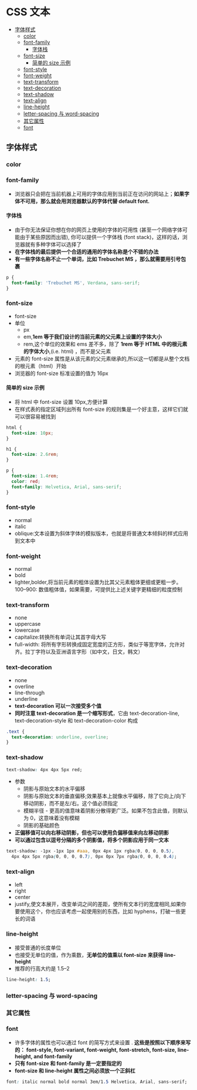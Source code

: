 # CSS 文本

- [字体样式](#字体样式)
  - [color](#color)
  - [font-family](#font-family)
    - [字体栈](#字体栈)
  - [font-size](#font-size)
    - [简单的 size 示例](#简单的-size-示例)
  - [font-style](#font-style)
  - [font-weight](#font-weight)
  - [text-transform](#text-transform)
  - [text-decoration](#text-decoration)
  - [text-shadow](#text-shadow)
  - [text-align](#text-align)
  - [line-height](#line-height)
  - [letter-spacing 与 word-spacing](#letter-spacing-与-word-spacing)
  - [其它属性](#其它属性)
  - [font](#font)

## 字体样式

### color

### font-family

- 浏览器只会把在当前机器上可用的字体应用到当前正在访问的网站上；**如果字体不可用，那么就会用浏览器默认的字体代替 default font.**

#### 字体栈

- 由于你无法保证你想在你的网页上使用的字体的可用性 (甚至一个网络字体可能由于某些原因而出错), 你可以提供一个字体栈 (font stack)，这样的话，浏览器就有多种字体可以选择了
- **在字体栈的最后提供一个合适的通用的字体名称是个不错的办法**
- **有一些字体名称不止一个单词，比如 Trebuchet MS ，那么就需要用引号包裹**

```css
p {
  font-family: 'Trebuchet MS', Verdana, sans-serif;
}
```

### font-size

- font-size
- 单位
  - px
  - em,**1em 等于我们设计的当前元素的父元素上设置的字体大小**
  - rem,这个单位的效果和 ems 差不多，除了 **1rem 等于 HTML 中的根元素的字体大小**,(i.e. html) ，而不是父元素
- 元素的 font-size 属性是从该元素的父元素继承的,所以这一切都是从整个文档的根元素（html）开始
- 浏览器的 font-size 标准设置的值为 16px

#### 简单的 size 示例

- 将 html 中 font-size 设置 10px,方便计算
- 在样式表的指定区域列出所有 font-size 的规则集是一个好主意，这样它们就可以很容易被找到

```css
html {
  font-size: 10px;
}

h1 {
  font-size: 2.6rem;
}

p {
  font-size: 1.4rem;
  color: red;
  font-family: Helvetica, Arial, sans-serif;
}
```

### font-style

- normal
- italic
- oblique:文本设置为斜体字体的模拟版本，也就是将普通文本倾斜的样式应用到文本中

### font-weight

- normal
- bold
- lighter,bolder,将当前元素的粗体设置为比其父元素粗体更细或更粗一步。100–900: 数值粗体值，如果需要，可提供比上述关键字更精细的粒度控制

### text-transform

- none
- uppercase
- lowercase
- capitalize:转换所有单词让其首字母大写
- full-width: 将所有字形转换成固定宽度的正方形，类似于等宽字体，允许对齐。拉丁字符以及亚洲语言字形（如中文，日文，韩文）

### text-decoration

- none
- overline
- line-through
- underline
- **text-decoration 可以一次接受多个值**
- **同时注意 text-decoration 是一个缩写形式**，它由 text-decoration-line, text-decoration-style 和 text-decoration-color 构成

```css
.text {
  text-decoration: underline, overline;
}
```

### text-shadow

```css
text-shadow: 4px 4px 5px red;
```

- 参数
  - 阴影与原始文本的水平偏移
  - 阴影与原始文本的垂直偏移;效果基本上就像水平偏移，除了它向上/向下移动阴影，而不是左/右。这个值必须指定
  - 模糊半径 - 更高的值意味着阴影分散得更广泛。如果不包含此值，则默认为 0，这意味着没有模糊
  - 阴影的基础颜色
- **正偏移值可以向右移动阴影，但也可以使用负偏移值来向左移动阴影**
- **可以通过包含以逗号分隔的多个阴影值，将多个阴影应用于同一文本**

```css
text-shadow: -1px -1px 1px #aaa, 0px 4px 1px rgba(0, 0, 0, 0.5),
  4px 4px 5px rgba(0, 0, 0, 0.7), 0px 0px 7px rgba(0, 0, 0, 0.4);
```

### text-align

- left
- right
- center
- justify,使文本展开，改变单词之间的差距，使所有文本行的宽度相同,如果你要使用这个，你也应该考虑一起使用别的东西，比如 hyphens，打破一些更长的词语

### line-height

- 接受普通的长度单位
- 也接受无单位的值，作为乘数，**无单位的值乘以 font-size 来获得 line-height**
- 推荐的行高大约是 1.5–2

```css
line-height: 1.5;
```

### letter-spacing 与 word-spacing

### 其它属性

### font

- 许多字体的属性也可以通过 font 的简写方式来设置 . **这些是按照以下顺序来写的： font-style, font-variant, font-weight, font-stretch, font-size, line-height, and font-family**
- **只有 font-size 和 font-family 是一定要指定的**
- **font-size 和 line-height 属性之间必须放一个正斜杠**

```css
font: italic normal bold normal 3em/1.5 Helvetica, Arial, sans-serif;
```
